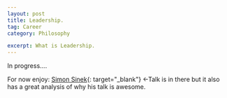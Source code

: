 ```yaml
---
layout: post
title: Leadership.
tag: Career
category: Philosophy

excerpt: What is Leadership.
---
```


In progress....

For now enjoy: [Simon Sinek](http://blog.hubspot.com/marketing/great-ted-talk-deconstructed-ht){: target="_blank"} <-Talk is in there but it also has a great analysis of why his talk is awesome.



